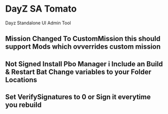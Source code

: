 # DayZ SA Tomato

Dayz Standalone UI Admin Tool



## Mission Changed To CustomMission this should support Mods which ovverrides custom mission

## Not Signed Install Pbo Manager i Include an Build & Restart Bat Change variables to your Folder Locations

## Set VerifySignatures to 0 or Sign it everytime you rebuild

